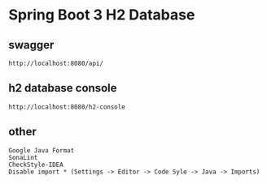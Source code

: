 # Spring Boot 3 H2 Database

## swagger

    http://localhost:8080/api/

## h2 database console

    http://localhost:8080/h2-console

## other

    Google Java Format
    SonaLint
    CheckStyle-IDEA
    Disable import * (Settings -> Editor -> Code Syle -> Java -> Imports)